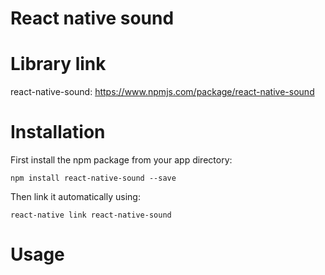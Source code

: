 # React native sound
# Library link
react-native-sound: https://www.npmjs.com/package/react-native-sound
# Installation
First install the npm package from your app directory:
```
npm install react-native-sound --save
```
Then link it automatically using:
```
react-native link react-native-sound
```
# Usage
